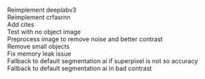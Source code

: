 Reimplement deeplabv3  
Reimplement crfasrnn  
Add cites  
Test with no object image  
Preprocess image to remove noise and better contrast  
Remove small objects  
Fix memory leak issue  
Fallback to default segmentation ai if superpixel is not so accuracy  
Fallback to default segmentation ai in bad contrast  
 